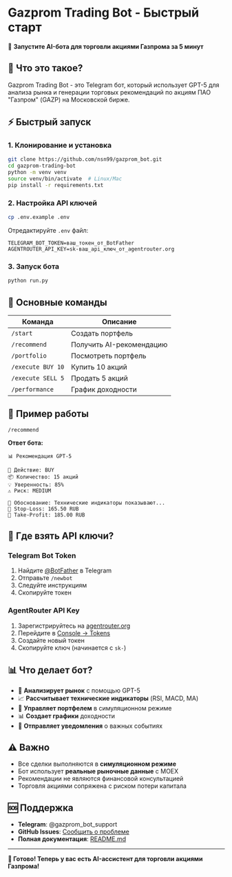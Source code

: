 # Gazprom Trading Bot - Быстрый старт

🚀 **Запустите AI-бота для торговли акциями Газпрома за 5 минут**

## 🎯 Что это такое?

Gazprom Trading Bot - это Telegram бот, который использует GPT-5 для анализа рынка и генерации торговых рекомендаций по акциям ПАО "Газпром" (GAZP) на Московской бирже.

## ⚡ Быстрый запуск

### 1. Клонирование и установка

```bash
git clone https://github.com/nsn99/gazprom_bot.git
cd gazprom-trading-bot
python -m venv venv
source venv/bin/activate  # Linux/Mac
pip install -r requirements.txt
```

### 2. Настройка API ключей

```bash
cp .env.example .env
```

Отредактируйте `.env` файл:

```env
TELEGRAM_BOT_TOKEN=ваш_токен_от_BotFather
AGENTROUTER_API_KEY=sk-ваш_api_ключ_от_agentrouter.org
```

### 3. Запуск бота

```bash
python run.py
```

## 📱 Основные команды

| Команда | Описание |
|---------|-----------|
| `/start` | Создать портфель |
| `/recommend` | Получить AI-рекомендацию |
| `/portfolio` | Посмотреть портфель |
| `/execute BUY 10` | Купить 10 акций |
| `/execute SELL 5` | Продать 5 акций |
| `/performance` | График доходности |

## 🎯 Пример работы

```
/recommend
```

**Ответ бота:**
```
📊 Рекомендация GPT-5

🎯 Действие: BUY
📦 Количество: 15 акций
💡 Уверенность: 85%
⚠️ Риск: MEDIUM

📝 Обоснование: Технические индикаторы показывают...
🛑 Stop-Loss: 165.50 RUB
🎁 Take-Profit: 185.00 RUB
```

## 🔧 Где взять API ключи?

### Telegram Bot Token
1. Найдите [@BotFather](https://t.me/botfather) в Telegram
2. Отправьте `/newbot`
3. Следуйте инструкциям
4. Скопируйте токен

### AgentRouter API Key
1. Зарегистрируйтесь на [agentrouter.org](https://agentrouter.org)
2. Перейдите в [Console → Tokens](https://agentrouter.org/console/token)
3. Создайте новый токен
4. Скопируйте ключ (начинается с `sk-`)

## 📊 Что делает бот?

- 🤖 **Анализирует рынок** с помощью GPT-5
- 📈 **Рассчитывает технические индикаторы** (RSI, MACD, MA)
- 💼 **Управляет портфелем** в симуляционном режиме
- 📊 **Создает графики** доходности
- 🔔 **Отправляет уведомления** о важных событиях

## ⚠️ Важно

- Все сделки выполняются в **симуляционном режиме**
- Бот использует **реальные рыночные данные** с MOEX
- Рекомендации не являются финансовой консультацией
- Торговля акциями сопряжена с риском потери капитала

## 🆘 Поддержка

- **Telegram**: @gazprom_bot_support
- **GitHub Issues**: [Сообщить о проблеме](https://github.com/your-repo/gazprom-trading-bot/issues)
- **Полная документация**: [README.md](README.md)

---

**🎉 Готово! Теперь у вас есть AI-ассистент для торговли акциями Газпрома!**
